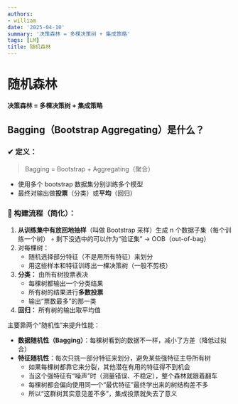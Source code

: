 ```yaml
---
authors:
- william
date: '2025-04-10'
summary: '决策森林 = 多棵决策树 + 集成策略'
tags: [LM]
title: 随机森林
---
```


# 随机森林

**决策森林 = 多棵决策树 + 集成策略**

## **Bagging（Bootstrap Aggregating）是什么？**

### **✔ 定义：**

> Bagging = Bootstrap + Aggregating（聚合）
> 
- 使用多个 bootstrap 数据集分别训练多个模型
- 最终对输出做**投票**（分类）或**平均**（回归）

### **🔧 构建流程（简化）：**

1. **从训练集中有放回地抽样**（叫做 Bootstrap 采样）生成 n 个数据子集（每个训练一个树）
    ◦ 剩下没选中的可以作为“验证集” → OOB（out-of-bag）
2. 对每棵树：
    - 随机选择部分特征（不是用所有特征）来划分
    - 用这些样本和特征训练出一棵决策树（一般不剪枝）
3. **分类：** 由所有树投票表决
    - 每棵树都输出一个分类结果
    - 所有树的结果进行**多数投票**
    - 输出“票数最多”的那一类
4. **回归：** 所有树的输出取平均值

主要靠两个“随机性”来提升性能：

- **数据随机性（Bagging）**：每棵树看到的数据不一样，减小了方差（降低过拟合）
- **特征随机性**：每次只挑一部分特征来划分，避免某些强特征主导所有树
    - 如果每棵树都靠它来分裂，其他潜在有用的特征得不到机会
    - 当这个强特征有“噪声”时（测量错误、不稳定），整个森林就跟着翻车
    - 每棵树都会偏向使用同一个“最优特征”最终学出来的树结构差不多
    - 所以“这群树其实意见差不多”，集成投票就失去了意义
